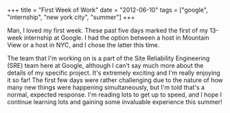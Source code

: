 +++
title = "First Week of Work"
date = "2012-06-10"
tags = ["google", "internship", "new york city", "summer"]
+++

Man, I loved my first week. These past five days marked the first of my 13-week
internship at Google. I had the option between a host in Mountain View or a host
in NYC, and I chose the latter this time.

The team that I'm working on is a part of the Site Reliability Engineering
(SRE) team here at Google, although I can't say much more about the
details of my specific project. It's extremely exciting and I'm
really enjoying it so far! The first few days were rather challenging due to the
nature of how many new things were happening simultaneously, but I'm told
that's a normal, expected response. I'm reading lots to get up to
speed, and I hope I continue learning lots and gaining some invaluable
experience this summer!
